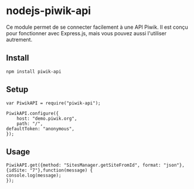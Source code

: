 nodejs-piwik-api
================

Ce module permet de se connecter facilement à une API Piwik. Il est conçu pour fonctionner avec Express.js, mais vous pouvez aussi l'utiliser autrement.

## Install

    npm install piwik-api

## Setup

    var PiwikAPI = require("piwik-api");

    PiwikAPI.configure({
        host: "demo.piwik.org",
        path: "/",
	defaultToken: "anonymous",
    });
    
## Usage

    PiwikAPI.get({method: "SitesManager.getSiteFromId", format: "json"}, {idSite: "7"},function(message) {
	console.log(message);
    });
